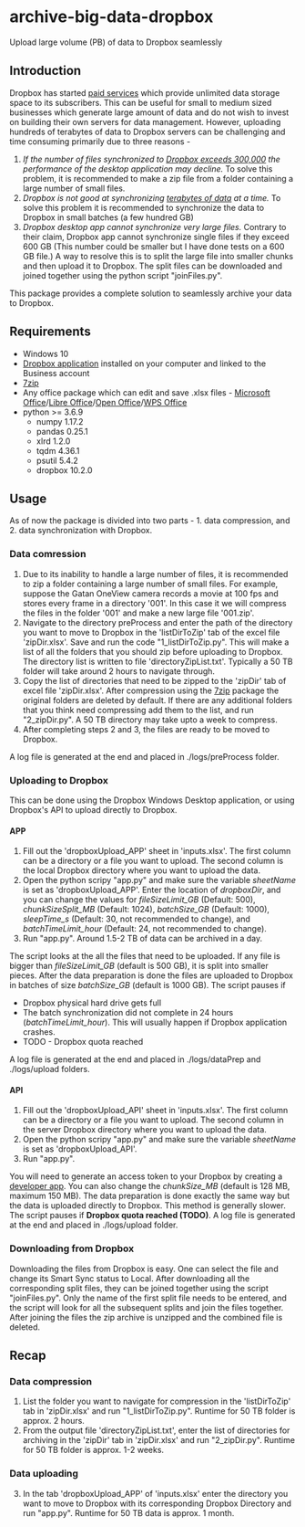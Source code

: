 # archive-big-data-dropbox
Upload large volume (PB) of data to Dropbox seamlessly

## Introduction
Dropbox has started [paid services](https://www.dropbox.com/business/pricing) which provide unlimited data storage space to its subscribers. This can be useful for small to medium sized businesses which generate large amount of data and do not wish to invest on building their own servers for data management. However, uploading hundreds of terabytes of data to Dropbox servers can be challenging and time consuming primarily due to three reasons -

1. *If the number of files synchronized to [Dropbox exceeds 300,000](https://help.dropbox.com/accounts-billing/space-storage/file-storage-limit) the performance of the desktop application may decline.* To solve this problem, it is recommended to make a zip file from a folder containing a large number of small files.
2. *Dropbox is not good at synchronizing [terabytes of data](https://help.dropbox.com/installs-integrations/desktop/unexpected-quit) at a time.* To solve this problem it is recommended to synchronize the data to Dropbox in small batches (a few hundred GB)
3. *Dropbox desktop app cannot synchronize very large files.*
 Contrary to their claim, Dropbox app cannot synchronize single files if they exceed 600 GB (This number could be smaller but I have done tests on a 600 GB file.) A way to resolve this is to split the large file into smaller chunks and then upload it to Dropbox. The split files can be downloaded and joined together using the python script "joinFiles.py".

This package provides a complete solution to seamlessly archive your data to Dropbox.

## Requirements
* Windows 10
* [Dropbox application](https://www.dropbox.com/install) installed on your computer and linked to the Business account
* [7zip](https://www.7-zip.org/)
* Any office package which can edit and save .xlsx files - [Microsoft Office](https://www.office.com)/[Libre Office](https://www.libreoffice.org)/[Open Office](https://www.openoffice.org)/[WPS Office](https://www.wps.com)
* python >= 3.6.9
    * numpy 1.17.2
    * pandas 0.25.1
    * xlrd 1.2.0
    * tqdm 4.36.1
    * psutil 5.4.2
    * dropbox 10.2.0
    
## Usage
As of now the package is divided into two parts - 1. data compression, and 2. data synchronization with Dropbox.

### Data comression
1. Due to its inability to handle a large number of files, it is recommended to zip a folder containing a large number of small files. For example, suppose the Gatan OneView camera records a movie at 100 fps and stores every frame in a directory '001'. In this case it we will compress the files in the folder '001' and make a new large file '001.zip'.
2. Navigate to the directory preProcess and enter the path of the directory you want to move to Dropbox in the 'listDirToZip' tab of the excel file 'zipDir.xlsx'. Save and run the code "1_listDirToZip.py". This will make a list of all the folders that you should zip before uploading to Dropbox. The directory list is written to file 'directoryZipList.txt'. Typically a 50 TB folder will take around 2 hours to navigate through.
3. Copy the list of directories that need to be zipped to the 'zipDir' tab of excel file 'zipDir.xlsx'. After compression using the [7zip](https://www.7-zip.org/) package the original folders are deleted by default. If there are any additional folders that you think need compressing add them to the list, and run "2_zipDir.py". A 50 TB directory may take upto a week to compress.
4. After completing steps 2 and 3, the files are ready to be moved to Dropbox.

A log file is generated at the end and placed in ./logs/preProcess folder.

### Uploading to Dropbox
This can be done using the Dropbox Windows Desktop application, or using Dropbox's API to upload directly to Dropbox.

#### APP
1. Fill out the 'dropboxUpload_APP' sheet in 'inputs.xlsx'. The first column can be a directory or a file you want to upload. The second column is the local Dropbox directory where you want to upload the data.  
2. Open the python scripy "app.py" and make sure the variable *sheetName* is set as 'dropboxUpload_APP'. Enter the location of *dropboxDir*, and you can change the values for *fileSizeLimit_GB* (Default: 500), *chunkSizeSplit_MB* (Default: 1024), *batchSize_GB* (Default: 1000), *sleepTime_s* (Default: 30, not recommended to change), and *batchTimeLimit_hour* (Default: 24, not recommended to change).
3. Run "app.py". Around 1.5-2 TB of data can be archived in a day.

The script looks at the all the files that need to be uploaded. If any file is bigger than *fileSizeLimit_GB* (default is 500 GB), it is split into smaller pieces. After the data preparation is done the files are uploaded to Dropbox in batches of size *batchSize_GB* (default is 1000 GB). The script pauses if
* Dropbox physical hard drive gets full
* The batch synchronization did not complete in 24 hours (*batchTimeLimit_hour*). This will usually happen if Dropbox application crashes.
* TODO - Dropbox quota reached

A log file is generated at the end and placed in ./logs/dataPrep and ./logs/upload folders.

#### API
1. Fill out the 'dropboxUpload_API' sheet in 'inputs.xlsx'. The first column can be a directory or a file you want to upload. The second column in the server Dropbox directory where you want to upload the data.  
2. Open the python scripy "app.py" and make sure the variable *sheetName* is set as 'dropboxUpload_API'.  
3. Run "app.py".

You will need to generate an access token to your Dropbox by creating a [developer app](https://www.dropbox.com/developers/apps). You can also change the *chunkSize_MB* (default is 128 MB, maximum 150 MB). The data preparation is done exactly the same way but the data is uploaded directly to Dropbox. This method is generally slower. The script pauses if **Dropbox quota reached (TODO)**. A log file is generated at the end and placed in ./logs/upload folder.

### Downloading from Dropbox
Downloading the files from Dropbox is easy. One can select the file and change its Smart Sync status to Local. After downloading all the corresponding split files, they can be joined together using the script "joinFiles.py". Only the name of the first split file needs to be entered, and the script will look for all the subsequent splits and join the files together. After joining the files the zip archive is unzipped and the combined file is deleted. 

## Recap
### Data compression
1. List the folder you want to navigate for compression in the 'listDirToZip' tab in 'zipDir.xlsx' and run "1_listDirToZip.py". Runtime for 50 TB folder is approx. 2 hours.
2. From the output file 'directoryZipList.txt', enter the list of directories for archiving in the 'zipDir' tab in 'zipDir.xlsx' and run "2_zipDir.py". Runtime for 50 TB folder is approx. 1-2 weeks.

### Data uploading
3. In the tab 'dropboxUpload_APP' of 'inputs.xlsx' enter the directory you want to move to Dropbox with its corresponding Dropbox Directory and run "app.py". Runtime for 50 TB data is approx. 1 month.